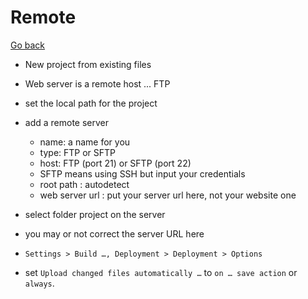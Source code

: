 # Remote

[Go back](..)

* New project from existing files
* Web server is a remote host ... FTP
* set the local path for the project
* add a remote server

    * name: a name for you
    * type: FTP or SFTP
    * host: FTP (port 21) or SFTP (port 22)
    * SFTP means using SSH but input your credentials
    * root path : autodetect
    * web server url : put your server url here, not your website one
    
* select folder project on the server
* you may or not correct the server URL here
* ``Settings > Build …, Deployment > Deployment > Options``
* set ``Upload changed files automatically …``
to ``on … save action`` or `always`.